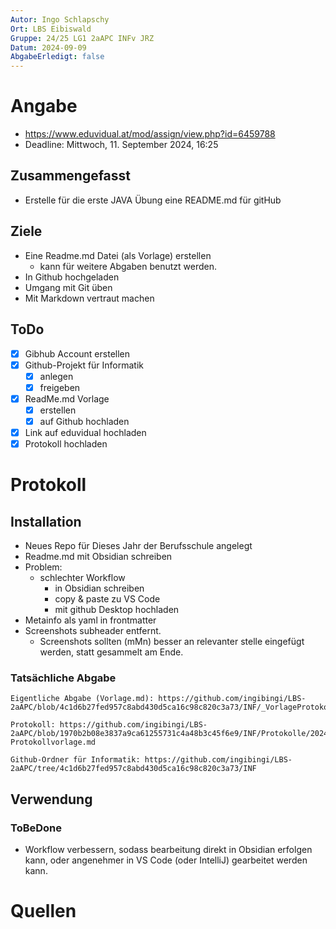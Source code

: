 ```yaml
---
Autor: Ingo Schlapschy
Ort: LBS Eibiswald
Gruppe: 24/25 LG1 2aAPC INFv JRZ
Datum: 2024-09-09
AbgabeErledigt: false
---
```

# Angabe
- https://www.eduvidual.at/mod/assign/view.php?id=6459788
- Deadline: Mittwoch, 11. September 2024, 16:25
## Zusammengefasst
- Erstelle für die erste JAVA Übung eine README.md für gitHub
## Ziele
- Eine Readme.md Datei (als Vorlage) erstellen 
	- kann für weitere Abgaben benutzt werden.
- In Github hochgeladen
- Umgang mit Git üben
- Mit Markdown vertraut machen
## ToDo
- [x] Gibhub Account erstellen
- [x] Github-Projekt für Informatik
	- [x] anlegen
	- [x] freigeben
- [x] ReadMe.md Vorlage
	- [x] erstellen
	- [x] auf Github hochladen
- [x] Link auf eduvidual hochladen
- [x] Protokoll hochladen
# Protokoll
## Installation
- Neues Repo für Dieses Jahr der Berufsschule angelegt
- Readme.md mit Obsidian schreiben
- Problem:
	- schlechter Workflow
		- in Obsidian schreiben
		- copy & paste zu VS Code
		- mit github Desktop hochladen
- Metainfo als yaml in frontmatter
- Screenshots subheader entfernt.
	- Screenshots sollten (mMn) besser an relevanter stelle eingefügt werden, statt gesammelt am Ende.
### Tatsächliche Abgabe
```
Eigentliche Abgabe (Vorlage.md): https://github.com/ingibingi/LBS-2aAPC/blob/4c1d6b27fed957c8abd430d5ca16c98c820c3a73/INF/_VorlageProtokoll.md

Protokoll: https://github.com/ingibingi/LBS-2aAPC/blob/1970b2b08e3837a9ca61255731c4a48b3c45f6e9/INF/Protokolle/20240909-Protokollvorlage.md

Github-Ordner für Informatik: https://github.com/ingibingi/LBS-2aAPC/tree/4c1d6b27fed957c8abd430d5ca16c98c820c3a73/INF
```
## Verwendung
### ToBeDone
- Workflow verbessern, sodass bearbeitung direkt in Obsidian erfolgen kann, oder angenehmer in VS Code (oder IntelliJ) gearbeitet werden kann.
# Quellen